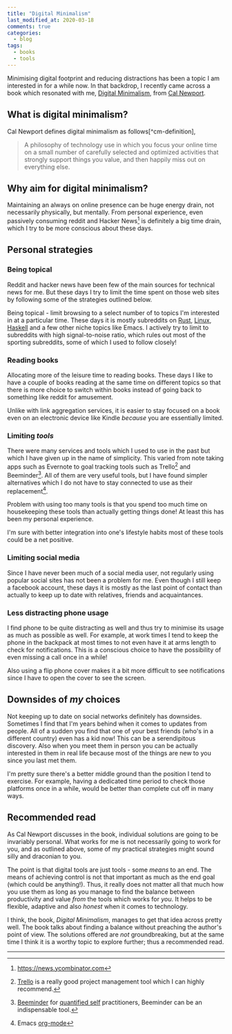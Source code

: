 ```yaml
---
title: "Digital Minimalism"
last_modified_at: 2020-03-18
comments: true
categories:
  - blog
tags:
  - books
  - tools
---
```


Minimising digital footprint and reducing distractions has been a topic I am
interested in for a while now. In that backdrop, I recently came across a book
which resonated with me, 
[Digital Minimalism](https://www.calnewport.com/books/digital-minimalism/), 
from [Cal Newport](https://www.calnewport.com).

## What is digital minimalism?

Cal Newport defines digital minimalism as follows[^cm-definition],

> A philosophy of technology use in which you focus your online time on a small
> number of carefully selected and optimized activities that strongly support
> things you value, and then happily miss out on everything else.

## Why aim for digital minimalism?

Maintaining an always on online presence can be huge energy drain, not
necessarily physically, but mentally. From personal experience, even passively
consuming reddit and Hacker News[^hacker-news] is definitely a big time drain,
which I try to be more conscious about these days.

## Personal strategies

### Being topical

Reddit and hacker news have been few of the main sources for technical news for
me. But these days I try to limit the time spent on those web sites by following
some of the strategies outlined below.

Being topical - limit browsing to a select number of to topics I'm interested
in at a particular time. These days it is mostly subreddits on
[Rust](https://www.reddit.com/r/rust/),
[Linux](https://www.reddit.com/r/linux/),
[Haskell](https://www.reddit.com/r/haskell/) and a few other niche topics like
Emacs. I actively try to limit to subreddits with high signal-to-noise ratio,
which rules out most of the sporting subreddits, some of which I used to
follow closely!

### Reading books

Allocating more of the leisure time to reading books. These days I like to have
a couple of books reading at the same time on different topics so that there is
more choice to switch within books instead of going back to something like
reddit for amusement.

Unlike with link aggregation services, it is easier to stay focused on a book
even on an electronic device like Kindle _because_ you are essentially limited.

### Limiting _tools_

There were many services and tools which I used to use in the past but which I
have given up in the name of simplicity. This varied from note taking apps such
as Evernote to goal tracking tools such as Trello[^trello] and
Beeminder[^beeminder]. All of them are very useful tools, but I have found
simpler alternatives which I do not have to stay connected to use as their
replacement[^org-mode].

Problem with using too many tools is that you spend too much time on
housekeeping these tools than actually getting things done! At least this has
been my personal experience.

I'm sure with better integration into one's lifestyle habits most of these tools
could be a net positive.

### Limiting social media

Since I have never been much of a social media user, not regularly using popular
social sites has not been a problem for me. Even though I still keep a facebook
account, these days it is mostly as the last point of contact than actually to
keep up to date with relatives, friends and acquaintances.

### Less distracting phone usage

I find phone to be quite distracting as well and thus try to minimise its usage
as much as possible as well. For example, at work times I tend to keep the phone
in the backpack at most times to not even have it at arms length to check for
notifications. This is a conscious choice to have the possibility of even
missing a call once in a while!

Also using a flip phone cover makes it a bit more difficult to see notifications
since I have to open the cover to see the screen.

## Downsides of _my_ choices

Not keeping up to date on social networks definitely has downsides. Sometimes I
find that I'm years behind when it comes to updates from people. All of a sudden
you find that one of your best friends (who's in a different country) even has a
kid now! This can be a serendipitous discovery. Also when you meet them in
person you can be actually interested in them in real life because most of the
things are new to you since you last met them. 

I'm pretty sure there's a better middle ground than the position I tend to
exercise. For example, having a dedicated time period to check those platforms
once in a while, would be better than complete cut off in many ways.

## Recommended read

As Cal Newport discusses in the book, individual solutions are going to be
invariably personal. What works for me is not necessarily going to work for you,
and as outlined above, some of my practical strategies might sound silly and
draconian to you.

The point is that digital tools are just tools - some _means_ to an end. The
means of achieving control is not that important as much as the end goal (which
could be anything!). Thus, it really does not matter all that much how you use
them as long as you manage to find the balance between productivity and value
_from_ the tools which works for _you_. It helps to be flexible, adaptive and
also _honest_ when it comes to technology.

I think, the book, _Digital Minimalism_, manages to get that idea across pretty
well. The book talks about finding a balance without preaching the author's
point of view. The solutions offered are _not_ groundbreaking, but at the same
time I think it is a worthy topic to explore further; thus a recommended read.


--------

[^deep-work]: [Deep Work: Rules for Focused Success in a Distracted World](https://www.calnewport.com/books/deep-work/)
[^hacker-news]: <https://news.ycombinator.com>
[^dm-definition]: Cal Newport, [_Digital Minimallism_](https://www.calnewport.com/books/digital-minimalism/), pp. 35
[^trello]: [Trello](https://www.trello.com/) is a really good project management tool which I can highly recommend.
[^beeminder]: [Beeminder](https://www.beeminder.com/) for [quantified self](https://en.wikipedia.org/wiki/Quantified_self) practitioners, Beeminder can be an indispensable tool.
[^org-mode]: Emacs [org-mode](https://orgmode.org/)
